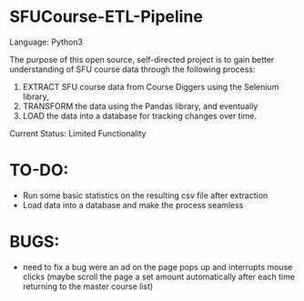 # SFUCourse-ETL-Pipeline

Language: Python3

 The purpose of this open source, self-directed project is to gain better understanding of SFU course data through the following process:
 1. EXTRACT SFU course data from Course Diggers using the Selenium library, 
 2. TRANSFORM the data using the Pandas library, and eventually 
 3. LOAD the data into a database for tracking changes over time.

 Current Status: Limited Functionality 

# TO-DO: 
 - Run some basic statistics on the resulting csv file after extraction
 - Load data into a database and make the process seamless

# BUGS:
 - need to fix a bug were an ad on the page pops up and interrupts mouse clicks 
   (maybe scroll the page a set amount automatically after each time returning to the master course list)
